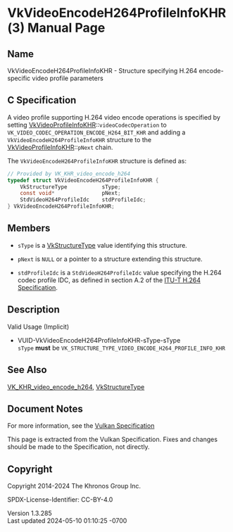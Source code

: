 # VkVideoEncodeH264ProfileInfoKHR(3) Manual Page

## Name

VkVideoEncodeH264ProfileInfoKHR - Structure specifying H.264
encode-specific video profile parameters



## <a href="#_c_specification" class="anchor"></a>C Specification

A video profile supporting H.264 video encode operations is specified by
setting
[VkVideoProfileInfoKHR](https://registry.khronos.org/vulkan/specs/1.3-extensions/man/html/VkVideoProfileInfoKHR.html)::`videoCodecOperation`
to `VK_VIDEO_CODEC_OPERATION_ENCODE_H264_BIT_KHR` and adding a
`VkVideoEncodeH264ProfileInfoKHR` structure to the
[VkVideoProfileInfoKHR](https://registry.khronos.org/vulkan/specs/1.3-extensions/man/html/VkVideoProfileInfoKHR.html)::`pNext` chain.

The `VkVideoEncodeH264ProfileInfoKHR` structure is defined as:

``` c
// Provided by VK_KHR_video_encode_h264
typedef struct VkVideoEncodeH264ProfileInfoKHR {
    VkStructureType           sType;
    const void*               pNext;
    StdVideoH264ProfileIdc    stdProfileIdc;
} VkVideoEncodeH264ProfileInfoKHR;
```

## <a href="#_members" class="anchor"></a>Members

- `sType` is a [VkStructureType](https://registry.khronos.org/vulkan/specs/1.3-extensions/man/html/VkStructureType.html) value identifying
  this structure.

- `pNext` is `NULL` or a pointer to a structure extending this
  structure.

- `stdProfileIdc` is a `StdVideoH264ProfileIdc` value specifying the
  H.264 codec profile IDC, as defined in section A.2 of the <a
  href="https://registry.khronos.org/vulkan/specs/1.3-extensions/html/vkspec.html#itu-t-h264"
  target="_blank" rel="noopener">ITU-T H.264 Specification</a>.

## <a href="#_description" class="anchor"></a>Description

Valid Usage (Implicit)

- <a href="#VUID-VkVideoEncodeH264ProfileInfoKHR-sType-sType"
  id="VUID-VkVideoEncodeH264ProfileInfoKHR-sType-sType"></a>
  VUID-VkVideoEncodeH264ProfileInfoKHR-sType-sType  
  `sType` **must** be
  `VK_STRUCTURE_TYPE_VIDEO_ENCODE_H264_PROFILE_INFO_KHR`

## <a href="#_see_also" class="anchor"></a>See Also

[VK_KHR_video_encode_h264](https://registry.khronos.org/vulkan/specs/1.3-extensions/man/html/VK_KHR_video_encode_h264.html),
[VkStructureType](https://registry.khronos.org/vulkan/specs/1.3-extensions/man/html/VkStructureType.html)

## <a href="#_document_notes" class="anchor"></a>Document Notes

For more information, see the <a
href="https://registry.khronos.org/vulkan/specs/1.3-extensions/html/vkspec.html#VkVideoEncodeH264ProfileInfoKHR"
target="_blank" rel="noopener">Vulkan Specification</a>

This page is extracted from the Vulkan Specification. Fixes and changes
should be made to the Specification, not directly.

## <a href="#_copyright" class="anchor"></a>Copyright

Copyright 2014-2024 The Khronos Group Inc.

SPDX-License-Identifier: CC-BY-4.0

Version 1.3.285  
Last updated 2024-05-10 01:10:25 -0700

